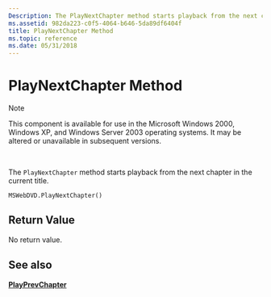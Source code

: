 ```yaml
---
Description: The PlayNextChapter method starts playback from the next chapter in the current title.
ms.assetid: 982da223-c0f5-4064-b646-5da89df6404f
title: PlayNextChapter Method
ms.topic: reference
ms.date: 05/31/2018
---
```


# PlayNextChapter Method

> [!Note]  
> This component is available for use in the Microsoft Windows 2000, Windows XP, and Windows Server 2003 operating systems. It may be altered or unavailable in subsequent versions.

 

The `PlayNextChapter` method starts playback from the next chapter in the current title.

``` syntax
MSWebDVD.PlayNextChapter()
```

## Return Value

No return value.

## See also

<dl> <dt>

[**PlayPrevChapter**](playprevchapter-method.md)
</dt> </dl>

 

 



